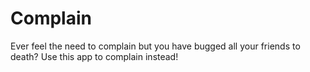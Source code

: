 # Complain
Ever feel the need to complain but you have bugged all your friends to death? Use this app to complain instead!
